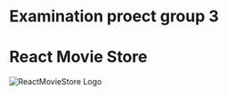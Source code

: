 # Examination proect group 3
# React Movie Store


![ReactMovieStore Logo](assets/images/logo.webp)

